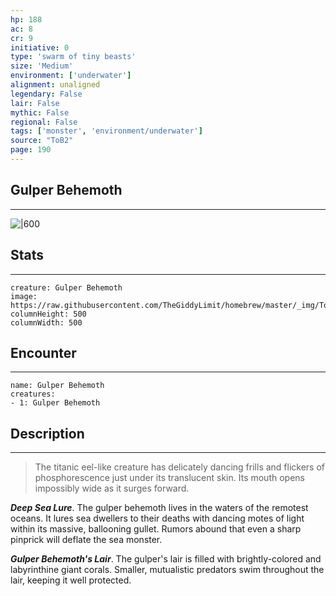 ```yaml
---
hp: 188
ac: 8
cr: 9
initiative: 0
type: 'swarm of tiny beasts'    
size: 'Medium'
environment: ['underwater']
alignment: unaligned
legendary: False
lair: False
mythic: False
regional: False
tags: ['monster', 'environment/underwater']
source: "ToB2"
page: 190
---
```


## Gulper Behemoth
---

![|600](https://raw.githubusercontent.com/TheGiddyLimit/homebrew/master/_img/ToB2/creature/Gulper%20Behemoth.webp)

## Stats
---

```statblock
creature: Gulper Behemoth
image: https://raw.githubusercontent.com/TheGiddyLimit/homebrew/master/_img/ToB2/creature/token/Gulper%20Behemoth%20%28Token%29.png
columnHeight: 500
columnWidth: 500
```

## Encounter
---

```encounter-table
name: Gulper Behemoth
creatures:
- 1: Gulper Behemoth
```

## Description
---
>The titanic eel-like creature has delicately dancing frills and flickers of phosphorescence just under its translucent skin. Its mouth opens impossibly wide as it surges forward.

**_Deep Sea Lure_**. The gulper behemoth lives in the waters of the remotest oceans. It lures sea dwellers to their deaths with dancing motes of light within its massive, ballooning gullet. Rumors abound that even a sharp pinprick will deflate the sea monster.


**_Gulper Behemoth's Lair_**. The gulper's lair is filled with brightly-colored and labyrinthine giant corals. Smaller, mutualistic predators swim throughout the lair, keeping it well protected.




